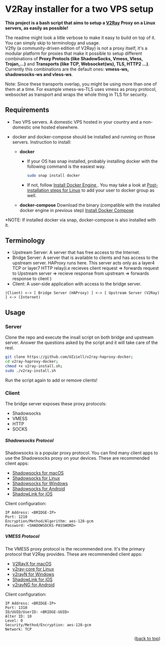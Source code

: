 # V2Ray installer for a two VPS setup

**This project is a bash script that aims to setup a [V2Ray](https://www.v2fly.org/en_US/) Proxy on a Linux servers, as easily as possible!**

The readme might look a liitle verbose to make it easy to build on top of it. You can simply skip to terminology and usage. <br>
V2fly (a community-driven edition of V2Ray) is not a proxy itself, it's a modular platform for proxies that make it possible to setup different combinations of **Proxy Protocls (like ShadowSocks, Vmess, Vless, Trojan,...)** and **Transports (like TCP, Websocket(ws), TLS, HTTP2 ...)**. Currently this combinations are the default ones: **vmess-ws, shadowsocks-ws and vless-ws**.

Note: Since these transports overlap, you might be using more than one of them at a time. For example vmess-ws-TLS uses vmess as proxy protocol, websocket as transport and wraps the whole thing in TLS for security. 

## Requirements
* Two VPS servers. A domestic VPS hosted in your country and a non-domestic one hosted elsewhere.

* docker and docker-compose should be installed and running on those servers. Instruction to install:
    * **docker**
        * If your OS has snap installed, probably installing docker with the following command is the easiest way.
            ```bash
            sudo snap install docker
            ```
        * If not, follow [Install Docker Engine
](https://docs.docker.com/engine/install/#server). You may take a look at [Post-installation steps for Linux](https://docs.docker.com/engine/install/linux-postinstall/) to add your user to docker group as well.

    * **docker-compose** Download the binary (compatible with the installed docker engine in previous step) [Install Docker Compose](https://docs.docker.com/compose/install/)
    
*NOTE: If installed docker via snap, docker-compose is also installed with it.

## Terminology

* Upstream Server: A server that has free access to the Internet.
* Bridge Server: A server that is available to clients and has access to the upstream server. HAProxy runs here. This server acts only as a layer4 TCP or layer7 HTTP relay(i.e recieves client request => forwards request to Upstream server => recieve response from upstream => forwards response to client )
* Client: A user-side application with access to the bridge server.

```
(Client) <-> [ Bridge Server (HAProxy) ] <-> [ Upstream Server (V2Ray) ] <-> (Internet)
```

## Usage
### Server
Clone the repo and execute the insall script on both bridge and upstream server. Answer the questions asked by the script and it will take care of the rest.

```bash
git clone https://github.com/UZziell/v2ray-haproxy-docker;
cd v2ray-haproxy-docker;
chmod +x v2ray-install.sh;
sudo ./v2ray-install.sh
```

Run the script again to add or remove clients!


### Client

The bridge server exposes these proxy protocols:
* Shadowsocks
* VMESS
* HTTP
* SOCKS

##### Shadowsocks Protocol

Shadowsocks is a popular proxy protocol.
You can find many client apps to use the Shadowsocks proxy on your devices.
These are recommended client apps:
* [Shadowsocks for macOS](https://github.com/shadowsocks/ShadowsocksX-NG/releases)
* [Shadowsocks for Linux](https://github.com/shadowsocks/shadowsocks-libev)
* [Shadowsocks for Windows](https://github.com/shadowsocks/shadowsocks-windows/releases)
* [Shadowsocks for Android](https://github.com/shadowsocks/shadowsocks-android/releases)
* [ShadowLink for iOS](https://apps.apple.com/us/app/shadowlink-shadowsocks-vpn/id1439686518)

Client configuration:
```
IP Address: <BRIDGE-IP>
Port: 1210
Encryption/Method/Algorithm: aes-128-gcm
Password: <SHADOWSOCKS-PASSWORD>
```

##### VMESS Protocol

The VMESS proxy protocol is the recommended one.
It's the primary protocol that V2Ray provides.
These are recommended client apps:
* [V2RayX for macOS](https://github.com/Cenmrev/V2RayX/releases)
* [v2ray-core for Linux](https://github.com/v2ray/v2ray-core)
* [v2rayN for Windows](https://github.com/2dust/v2rayN/releases)
* [ShadowLink for iOS](https://apps.apple.com/us/app/shadowlink-shadowsocks-vpn/id1439686518)
* [v2rayNG for Android](https://github.com/2dust/v2rayNG)

Client configuration:
```
IP Address: <BRIDGE-IP>
Port: 1310
ID/UUID/UserID: <BRIDGE-UUID>
Alter ID: 10
Level: 0
Security/Method/Encryption: aes-128-gcm
Network: TCP
```
<p align="right">(<a href="#top">back to top</a>)</p>
